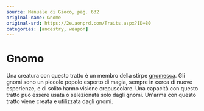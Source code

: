 ```yaml
---
source: Manuale di Gioco, pag. 632
original-name: Gnome
original-srd: https://2e.aonprd.com/Traits.aspx?ID=80
categories: [ancestry, weapon]
---
```


# Gnomo

Una creatura con questo tratto è un membro della stirpe
[gnomesca](/stirpi/gnomo). Gli gnomi sono un piccolo popolo esperto di magia,
sempre in cerca di nuove esperienze, e di solito hanno visione crepuscolare. Una
capacità con questo tratto può essere usata o selezionata solo dagli gnomi.
Un'arma con questo tratto viene creata e utilizzata dagli gnomi.
